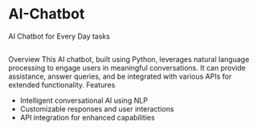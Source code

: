 # AI-Chatbot
AI Chatbot for Every Day tasks
##
Overview
This AI chatbot, built using Python, leverages natural language processing to engage users in meaningful conversations. It can provide assistance, answer queries, and be integrated with various APIs for extended functionality.
Features
- Intelligent conversational AI using NLP
- Customizable responses and user interactions
- API integration for enhanced capabilities
